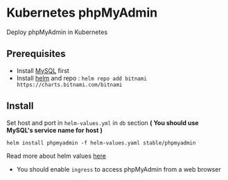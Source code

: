 # Kubernetes phpMyAdmin
 Deploy phpMyAdmin in Kubernetes

## Prerequisites

* Install [MySQL](github.com/hatamiarash7/Kubernetes-MySQL) first
* Install [helm](https://helm.sh) and repo : `helm repo add bitnami https://charts.bitnami.com/bitnami`


## Install

Set host and port in `helm-values.yml` in `db` section **( You should use MySQL's service name for host )**

```
helm install phpmyadmin -f helm-values.yaml stable/phpmyadmin
```

Read more about helm values [here](https://github.com/helm/charts/tree/master/stable/phpmyadmin)

* You should enable `ingress` to access phpMyAdmin from a web browser
